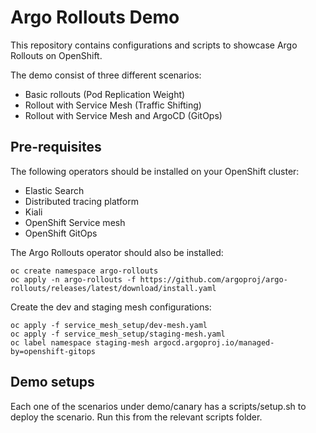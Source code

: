 # Argo Rollouts Demo

This repository contains configurations and scripts to showcase Argo Rollouts on OpenShift.

The demo consist of three different scenarios:

* Basic rollouts (Pod Replication Weight)
* Rollout with Service Mesh (Traffic Shifting)
* Rollout with Service Mesh and ArgoCD (GitOps)


## Pre-requisites

The following operators should be installed on your OpenShift cluster:

* Elastic Search
* Distributed tracing platform
* Kiali
* OpenShift Service mesh
* OpenShift GitOps

The Argo Rollouts operator should also be installed:

```shell
oc create namespace argo-rollouts
oc apply -n argo-rollouts -f https://github.com/argoproj/argo-rollouts/releases/latest/download/install.yaml
```

Create the dev and staging mesh configurations:

```shell
oc apply -f service_mesh_setup/dev-mesh.yaml
oc apply -f service_mesh_setup/staging-mesh.yaml
oc label namespace staging-mesh argocd.argoproj.io/managed-by=openshift-gitops
```

## Demo setups

Each one of the scenarios under demo/canary has a scripts/setup.sh to deploy the scenario. Run this from the relevant scripts folder.





